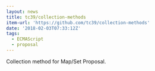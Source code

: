 ```yaml
---
layout: news
title: tc39/collection-methods
item-url: 'https://github.com/tc39/collection-methods'
date: '2018-02-03T07:33:12Z'
tags:
  - ECMAScript
  - proposal
---
```

Collection method for Map/Set Proposal.
